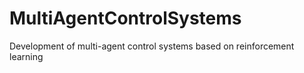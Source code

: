 # MultiAgentControlSystems
Development of multi-agent control systems based on reinforcement learning
